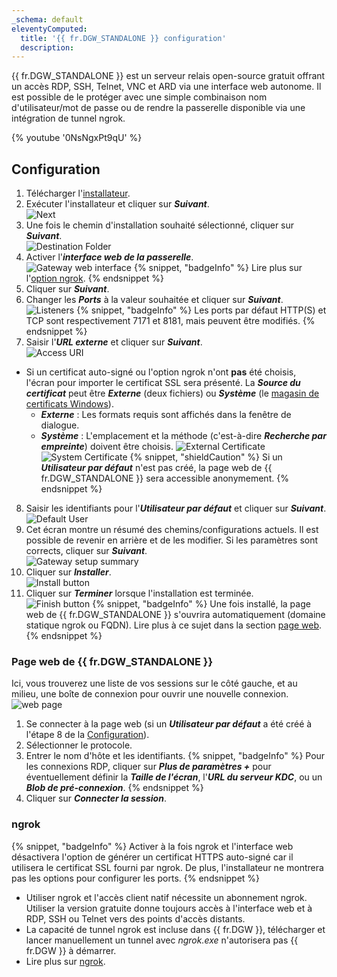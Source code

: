 ```yaml
---
_schema: default
eleventyComputed:
  title: '{{ fr.DGW_STANDALONE }} configuration'
  description:
---
```

{{ fr.DGW_STANDALONE }} est un serveur relais open-source gratuit offrant un accès RDP, SSH, Telnet, VNC et ARD via une interface web autonome. Il est possible de le protéger avec une simple combinaison nom d'utilisateur/mot de passe ou de rendre la passerelle disponible via une intégration de tunnel ngrok.

{% youtube '0NsNgxPt9qU' %}

## Configuration

1. Télécharger l'[installateur](https://devolutions.net/gateway/).
2. Exécuter l'installateur et cliquer sur ***Suivant***.<br> ![Next](https://cdnweb.devolutions.net/docs/HUBB0010_2024_1.png)
3. Une fois le chemin d'installation souhaité sélectionné, cliquer sur ***Suivant***.<br> ![Destination Folder](https://cdnweb.devolutions.net/docs/HUBB0011_2024_1.png)
4. Activer l'***interface web de la passerelle***.<br> ![Gateway web interface](https://cdnweb.devolutions.net/docs/DGW0007_2024_1.png) {% snippet, "badgeInfo" %}
         Lire plus sur l'[option ngrok](#ngrok).
         {% endsnippet %}
5. Cliquer sur ***Suivant***.
6. Changer les ***Ports*** à la valeur souhaitée et cliquer sur ***Suivant***.<br> ![Listeners](https://cdnweb.devolutions.net/docs/HUBB0013_2024_1.png) {% snippet, "badgeInfo" %}
         Les ports par défaut HTTP(S) et TCP sont respectivement 7171 et 8181, mais peuvent être modifiés.
         {% endsnippet %}
7. Saisir l'***URL externe*** et cliquer sur ***Suivant***.<br> ![Access URI](https://cdnweb.devolutions.net/docs/HUBB0014_2024_1.png)

* Si un certificat auto-signé ou l'option ngrok n'ont **pas** été choisis, l'écran pour importer le certificat SSL sera présenté. La ***Source du certificat*** peut être ***Externe*** (deux fichiers) ou ***Système*** (le [magasin de certificats Windows](/dgw/kb/use-windows-certificate-store/)).
  * ***Externe*** : Les formats requis sont affichés dans la fenêtre de dialogue.
  * ***Système*** : L'emplacement et la méthode (c'est-à-dire ***Recherche par empreinte***) doivent être choisis. ![External Certificate](https://cdnweb.devolutions.net/docs/HUBB0015_2024_1.png) ![System Certificate](https://cdnweb.devolutions.net/docs/DGW0010_2024_1.png) {% snippet, "shieldCaution" %}
           Si un ***Utilisateur par défaut*** n'est pas créé, la page web de {{ fr.DGW_STANDALONE }} sera accessible anonymement.
           {% endsnippet %}

8. Saisir les identifiants pour l'***Utilisateur par défaut*** et cliquer sur ***Suivant***.<br> ![Default User](https://cdnweb.devolutions.net/docs/DGW0008_2024_1.png)
9. Cet écran montre un résumé des chemins/configurations actuels. Il est possible de revenir en arrière et de les modifier. Si les paramètres sont corrects, cliquer sur ***Suivant***.<br> ![Gateway setup summary](https://cdnweb.devolutions.net/docs/HUBB0017_2024_1.png)
10. Cliquer sur ***Installer***.<br> ![Install button](https://cdnweb.devolutions.net/docs/HUBB0018_2024_1.png)
11. Cliquer sur ***Terminer*** lorsque l'installation est terminée.<br> ![Finish button](https://cdnweb.devolutions.net/docs/HUBB0019_2024_1.png) {% snippet, "badgeInfo" %}
           Une fois installé, la page web de {{ fr.DGW_STANDALONE }} s'ouvrira automatiquement (domaine statique ngrok ou FQDN). Lire plus à ce sujet dans la section [page web](#devolutions-gateway-standalone-web-page).
           {% endsnippet %}

### Page web de {{ fr.DGW_STANDALONE }}

Ici, vous trouverez une liste de vos sessions sur le côté gauche, et au milieu, une boîte de connexion pour ouvrir une nouvelle connexion.<br> ![web page](https://cdnweb.devolutions.net/docs/DGW0009_2024_1.png)

1. Se connecter à la page web (si un ***Utilisateur par défaut*** a été créé à l'étape 8 de la [Configuration](#configuration)).
2. Sélectionner le protocole.
3. Entrer le nom d'hôte et les identifiants. {% snippet, "badgeInfo" %}
         Pour les connexions RDP, cliquer sur ***Plus de paramètres +*** pour éventuellement définir la ***Taille de l'écran***, l'***URL du serveur KDC***, ou un ***Blob de pré-connexion***.
         {% endsnippet %}
4. Cliquer sur ***Connecter la session***.

### ngrok

{% snippet, "badgeInfo" %}
Activer à la fois ngrok et l'interface web désactivera l'option de générer un certificat HTTPS auto-signé car il utilisera le certificat SSL fourni par ngrok. De plus, l'installateur ne montrera pas les options pour configurer les ports.
{% endsnippet %}

* Utiliser ngrok et l'accès client natif nécessite un abonnement ngrok. Utiliser la version gratuite donne toujours accès à l'interface web et à RDP, SSH ou Telnet vers des points d'accès distants.
* La capacité de tunnel ngrok est incluse dans {{ fr.DGW }}, télécharger et lancer manuellement un tunnel avec *ngrok.exe* n'autorisera pas {{ fr.DGW }} à démarrer.
* Lire plus sur [ngrok](https://ngrok.com/docs/).

